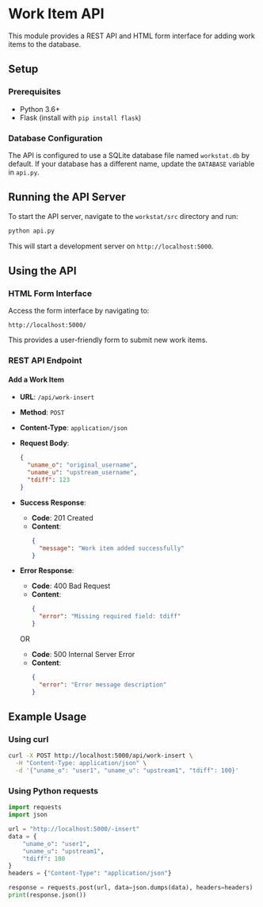 # Work Item API

This module provides a REST API and HTML form interface for adding work items to the database.

## Setup

### Prerequisites
- Python 3.6+
- Flask (install with `pip install flask`)

### Database Configuration
The API is configured to use a SQLite database file named `workstat.db` by default. If your database has a different name, update the `DATABASE` variable in `api.py`.

## Running the API Server

To start the API server, navigate to the `workstat/src` directory and run:

```bash
python api.py
```

This will start a development server on `http://localhost:5000`.

## Using the API

### HTML Form Interface
Access the form interface by navigating to:
```
http://localhost:5000/
```

This provides a user-friendly form to submit new work items.

### REST API Endpoint

#### Add a Work Item
- **URL**: `/api/work-insert`
- **Method**: `POST`
- **Content-Type**: `application/json`
- **Request Body**:
  ```json
  {
    "uname_o": "original_username",
    "uname_u": "upstream_username",
    "tdiff": 123
  }
  ```

- **Success Response**:
  - **Code**: 201 Created
  - **Content**:
    ```json
    {
      "message": "Work item added successfully"
    }
    ```

- **Error Response**:
  - **Code**: 400 Bad Request
  - **Content**:
    ```json
    {
      "error": "Missing required field: tdiff"
    }
    ```
  OR
  - **Code**: 500 Internal Server Error
  - **Content**:
    ```json
    {
      "error": "Error message description"
    }
    ```

## Example Usage

### Using curl

```bash
curl -X POST http://localhost:5000/api/work-insert \
  -H "Content-Type: application/json" \
  -d '{"uname_o": "user1", "uname_u": "upstream1", "tdiff": 100}'
```

### Using Python requests

```python
import requests
import json

url = "http://localhost:5000/-insert"
data = {
    "uname_o": "user1",
    "uname_u": "upstream1",
    "tdiff": 100
}
headers = {"Content-Type": "application/json"}

response = requests.post(url, data=json.dumps(data), headers=headers)
print(response.json())
